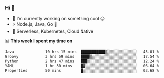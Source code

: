 ### Hi 👋

<!--
**nodejh/nodejh** is a ✨ _special_ ✨ repository because its `README.md` (this file) appears on your GitHub profile.

Here are some ideas to get you started:

- 🔭 I’m currently working on ...
- 🌱 I’m currently learning ...
- 👯 I’m looking to collaborate on ...
- 🤔 I’m looking for help with ...
- 💬 Ask me about ...
- 📫 How to reach me: ...
- 😄 Pronouns: ...
- ⚡ Fun fact: ...
-->

- 🔭 I’m currently working on something cool :wink:
- ⚡ Node.js, Java, Go :thought_balloon:
- 🤖 Serverless, Kubernetes, Cloud Native

📊 **This week I spent my time on**

<!--START_SECTION:waka-->

```txt
Java              10 hrs 15 mins  ███████████▒░░░░░░░░░░░░░   45.01 %
Groovy            3 hrs 59 mins   ████▒░░░░░░░░░░░░░░░░░░░░   17.54 %
Python            2 hrs 47 mins   ███░░░░░░░░░░░░░░░░░░░░░░   12.24 %
YAML              1 hr 30 mins    █▓░░░░░░░░░░░░░░░░░░░░░░░   06.64 %
Properties        50 mins         █░░░░░░░░░░░░░░░░░░░░░░░░   03.68 %
```

<!--END_SECTION:waka-->


<!--
:traffic_light: **Visitors**

![visitors](https://visitor-badge.glitch.me/badge?page_id=nodejh.nodejh)
-->
